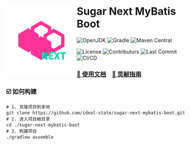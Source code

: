 # <img align="left" src="logo.svg" height="192px" alt="logo"/> Sugar Next MyBatis Boot

![OpenJDK](https://img.shields.io/badge/OpenJDK-1.8%2b-blue?logo=openjdk&style=flat-square)
![Gradle](https://img.shields.io/badge/Gradle-8%2E14+-g?logo=gradle&style=flat-square)
![Maven Central](https://img.shields.io/maven-central/v/team.idealstate.sugar-next-mybatis-boot/sugar-next-mybatis-boot?style=flat-square&logo=apachemaven&label=Maven%20Central)

![License](https://img.shields.io/github/license/ideal-state/sugar-next-mybatis-boot?&style=flat-square)
![Contributors](https://img.shields.io/github/contributors-anon/ideal-state/sugar-next-mybatis-boot?style=flat-square&label=contributors)
![Last Commit](https://img.shields.io/github/last-commit/ideal-state/sugar-next-mybatis-boot?style=flat-square)
![CI/CD](https://img.shields.io/github/actions/workflow/status/ideal-state/sugar-next-mybatis-boot/test?branch=master&style=flat-square&label=actions)

### [📖 使用文档](https://docs.idealstate.team/sugar-next-mybatis-boot/) &ensp; [📢 贡献指南](https://docs.idealstate.team/guide/contribution/)

### ☑️ 如何构建

```shell
# 1. 克隆项目到本地
git clone https://github.com/ideal-state/sugar-next-mybatis-boot.git
# 2. 进入项目根目录
cd ./sugar-next-mybatis-boot
# 3. 构建项目
./gradlew assemble
```
